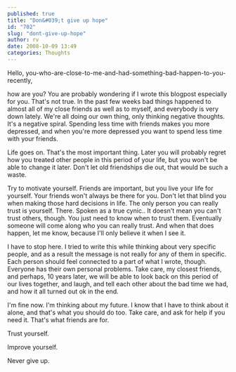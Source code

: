 ```yaml
---
published: true
title: "Don&#039;t give up hope"
id: "702"
slug: "dont-give-up-hope"
author: rv
date: 2008-10-09 13:49
categories: Thoughts
---
```

Hello, you-who-are-close-to-me-and-had-something-bad-happen-to-you-recently,

how are you? You are probably wondering if I wrote this blogpost especially for you. That's not true. In the past few weeks bad things happened to almost all of my close friends as well as to myself, and everybody is very down lately. We're all doing our own thing, only thinking negative thoughts. It's a negative spiral. Spending less time with friends makes you more depressed, and when you're more depressed you want to spend less time with your friends. 

Life goes on. That's the most important thing. Later you will probably regret how you treated other people in this period of your life, but you won't be able to change it later. Don't let old friendships die out, that would be such a waste. 

Try to motivate yourself. Friends are important, but you live your life for yourself. Your friends won't always be there for you. Don't let that blind you when making those hard decisions in life. The only person you can really trust is yourself. There. Spoken as a true cynic.. It doesn't mean you can't trust others, though. You just need to know when to trust them. Eventually someone will come along who you can really trust. And when that does happen, let me know, because I'll only believe it when I see it.

I have to stop here. I tried to write this while thinking about very specific people, and as a result the message is not really for any of them in specific. Each person should feel connected to a part of what I wrote, though. Everyone has their own personal problems. Take care, my closest friends, and perhaps, 10 years later, we will be able to look back on this period of our lives together, and laugh, and tell each other about the bad time we had, and how it all turned out ok in the end.  

I'm fine now. I'm thinking about my future. I know that I have to think about it alone, and that's what you should do too. Take care, and ask for help if you need it. That's what friends are for. 

Trust yourself.

Improve yourself.

Never give up.